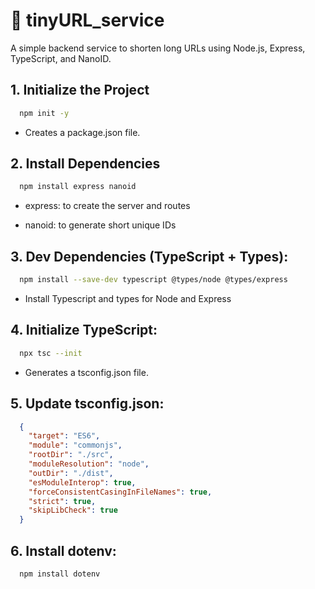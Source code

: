 
# 📎 tinyURL_service

A simple backend service to shorten long URLs using Node.js, Express, TypeScript, and NanoID.


## 1. Initialize the Project

```bash
  npm init -y

```
* Creates a package.json file.

## 2. Install Dependencies

```bash
  npm install express nanoid

```

* express: to create the server and routes

* nanoid: to generate short unique IDs


## 3. Dev Dependencies (TypeScript + Types):

```bash
  npm install --save-dev typescript @types/node @types/express

```

* Install Typescript and types for Node and Express


## 4. Initialize TypeScript:

```bash
  npx tsc --init

```

* Generates a tsconfig.json file.


## 5. Update tsconfig.json:

```json
  {
    "target": "ES6", 
    "module": "commonjs",                                
    "rootDir": "./src",
    "moduleResolution": "node", 
    "outDir": "./dist",
    "esModuleInterop": true,
    "forceConsistentCasingInFileNames": true,
    "strict": true,
    "skipLibCheck": true 
  }

```

## 6. Install dotenv:
```bash
  npm install dotenv

```
